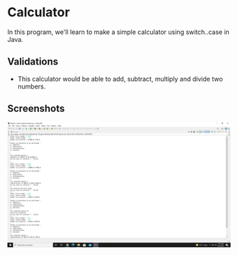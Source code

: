 
# Calculator

In this program, we'll learn to make a simple calculator using switch..case in Java.


## Validations

 * This calculator would be able to add, subtract, multiply and divide two numbers.
 
## Screenshots

![App Screenshot](https://github.com/Karishma290395/Calculator/blob/main/Calculator.png)

  
